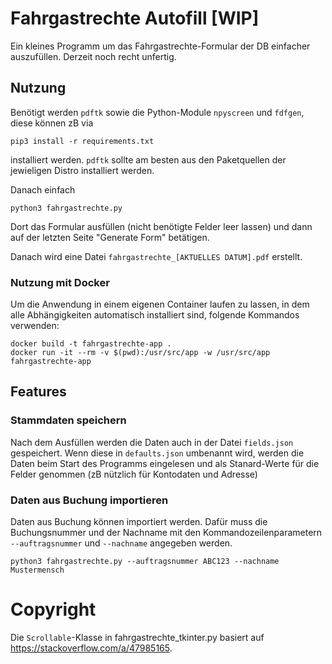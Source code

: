 # Fahrgastrechte Autofill [WIP]

Ein kleines Programm um das Fahrgastrechte-Formular der DB einfacher auszufüllen. Derzeit noch recht unfertig.

## Nutzung

Benötigt werden `pdftk` sowie die Python-Module `npyscreen` und `fdfgen`, diese können zB via

```
pip3 install -r requirements.txt
```

installiert werden. `pdftk` sollte am besten aus den Paketquellen der jewieligen Distro installiert werden.

Danach einfach

```
python3 fahrgastrechte.py
```

Dort das Formular ausfüllen (nicht benötigte Felder leer lassen) und dann auf der letzten Seite "Generate Form" betätigen.

Danach wird eine Datei `fahrgastrechte_[AKTUELLES DATUM].pdf` erstellt.

### Nutzung mit Docker

Um die Anwendung in einem eigenen Container laufen zu lassen, in dem alle Abhängigkeiten automatisch installiert sind, folgende Kommandos verwenden:

```
docker build -t fahrgastrechte-app .
docker run -it --rm -v $(pwd):/usr/src/app -w /usr/src/app fahrgastrechte-app
```

## Features

### Stammdaten speichern

Nach dem Ausfüllen werden die Daten auch in der Datei `fields.json` gespeichert.
Wenn diese in `defaults.json` umbenannt wird, werden die Daten beim Start des Programms eingelesen und als Stanard-Werte für die Felder genommen (zB nützlich für Kontodaten und Adresse)

### Daten aus Buchung importieren

Daten aus Buchung können importiert werden.
Dafür muss die Buchungsnummer und der Nachname mit den Kommandozeilenparametern `--auftragsnummer` und `--nachname` angegeben werden.

```
python3 fahrgastrechte.py --auftragsnummer ABC123 --nachname Mustermensch
```

# Copyright
Die `Scrollable`-Klasse in fahrgastrechte_tkinter.py basiert auf <https://stackoverflow.com/a/47985165>.

